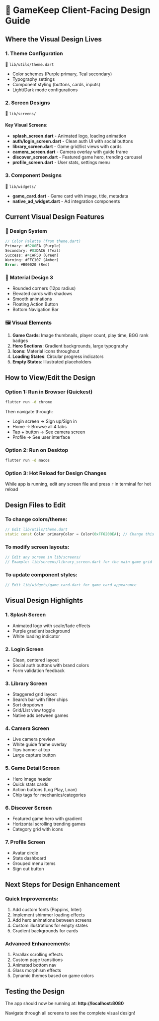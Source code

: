 # 🎨 GameKeep Client-Facing Design Guide

## Where the Visual Design Lives

### 1. **Theme Configuration** 
📁 `lib/utils/theme.dart`
- Color schemes (Purple primary, Teal secondary)
- Typography settings
- Component styling (buttons, cards, inputs)
- Light/Dark mode configurations

### 2. **Screen Designs**
📁 `lib/screens/`

#### Key Visual Screens:
- **splash_screen.dart** - Animated logo, loading animation
- **auth/login_screen.dart** - Clean auth UI with social buttons
- **library_screen.dart** - Game grid/list views with cards
- **camera_screen.dart** - Camera overlay with guide frame
- **discover_screen.dart** - Featured game hero, trending carousel
- **profile_screen.dart** - User stats, settings menu

### 3. **Component Designs**
📁 `lib/widgets/`
- **game_card.dart** - Game card with image, title, metadata
- **native_ad_widget.dart** - Ad integration components

## Current Visual Design Features

### 🎨 Design System
```dart
// Color Palette (from theme.dart)
Primary: #6200EA (Purple)
Secondary: #03DAC6 (Teal)
Success: #4CAF50 (Green)
Warning: #FFC107 (Amber)
Error: #B00020 (Red)
```

### 📱 Material Design 3
- Rounded corners (12px radius)
- Elevated cards with shadows
- Smooth animations
- Floating Action Button
- Bottom Navigation Bar

### 🖼️ Visual Elements
1. **Game Cards**: Image thumbnails, player count, play time, BGG rank badges
2. **Hero Sections**: Gradient backgrounds, large typography
3. **Icons**: Material icons throughout
4. **Loading States**: Circular progress indicators
5. **Empty States**: Illustrated placeholders

## How to View/Edit the Design

### Option 1: Run in Browser (Quickest)
```bash
flutter run -d chrome
```
Then navigate through:
- Login screen → Sign up/Sign in
- Home → Browse all 4 tabs
- Tap + button → See camera screen
- Profile → See user interface

### Option 2: Run on Desktop
```bash
flutter run -d macos
```

### Option 3: Hot Reload for Design Changes
While app is running, edit any screen file and press `r` in terminal for hot reload

## Design Files to Edit

### To change colors/theme:
```dart
// Edit lib/utils/theme.dart
static const Color primaryColor = Color(0xFF6200EA); // Change this
```

### To modify screen layouts:
```dart
// Edit any screen in lib/screens/
// Example: lib/screens/library_screen.dart for the main game grid
```

### To update component styles:
```dart
// Edit lib/widgets/game_card.dart for game card appearance
```

## Visual Design Highlights

### 1. **Splash Screen**
- Animated logo with scale/fade effects
- Purple gradient background
- White loading indicator

### 2. **Login Screen**
- Clean, centered layout
- Social auth buttons with brand colors
- Form validation feedback

### 3. **Library Screen**
- Staggered grid layout
- Search bar with filter chips
- Sort dropdown
- Grid/List view toggle
- Native ads between games

### 4. **Camera Screen**
- Live camera preview
- White guide frame overlay
- Tips banner at top
- Large capture button

### 5. **Game Detail Screen**
- Hero image header
- Quick stats cards
- Action buttons (Log Play, Loan)
- Chip tags for mechanics/categories

### 6. **Discover Screen**
- Featured game hero with gradient
- Horizontal scrolling trending games
- Category grid with icons

### 7. **Profile Screen**
- Avatar circle
- Stats dashboard
- Grouped menu items
- Sign out button

## Next Steps for Design Enhancement

### Quick Improvements:
1. Add custom fonts (Poppins, Inter)
2. Implement shimmer loading effects
3. Add hero animations between screens
4. Custom illustrations for empty states
5. Gradient backgrounds for cards

### Advanced Enhancements:
1. Parallax scrolling effects
2. Custom page transitions
3. Animated bottom nav
4. Glass morphism effects
5. Dynamic themes based on game colors

## Testing the Design

The app should now be running at:
**http://localhost:8080**

Navigate through all screens to see the complete visual design!